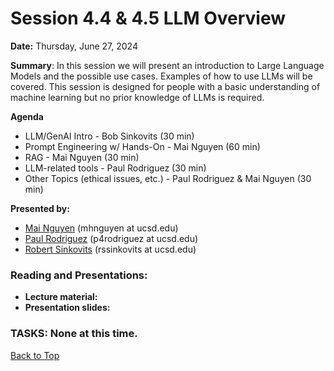 # Session 4.4 & 4.5 LLM Overview

**Date:** Thursday, June 27, 2024

**Summary**: In this session we will present an introduction to Large Language Models and the possible use cases. Examples of how to use LLMs will be covered.  This session is designed for people with a basic understanding of machine learning but no prior knowledge of LLMs is required.

**Agenda**
* LLM/GenAI Intro - Bob Sinkovits (30 min)
* Prompt Engineering w/ Hands-On - Mai Nguyen (60 min)
* RAG - Mai Nguyen (30 min)
* LLM-related tools - Paul Rodriguez (30 min)
* Other Topics (ethical issues, etc.) - Paul Rodriguez & Mai Nguyen (30 min)

**Presented by:** 
* [Mai Nguyen](https://www.sdsc.edu/research/researcher_spotlight/nguyen_mai.html) (mhnguyen at ucsd.edu)
* [Paul Rodriguez](https://profiles.ucsd.edu/paul.rodriguez) (p4rodriguez at ucsd.edu)
* [Robert Sinkovits](https://www.sdsc.edu/research/researcher_spotlight/sinkovits_robert.html) (rssinkovits at ucsd.edu)

### Reading and Presentations:
* **Lecture material:**
* **Presentation slides:**
### TASKS: None at this time.

[Back to Top](#top)
